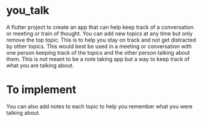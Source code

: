 # you_talk

A flutter project to create an app that can help keep track of a conversation or meeting or train of thought. You can add new topics at any time but only remove the top topic. This is to help you stay on track and not get distracted by other topics. This would best be used in a meeting or conversation with one person keeping track of the topics and the other person talking about them. This is not meant to be a note taking app but a way to keep track of what you are talking about.

# To implement
You can also add notes to each topic to help you remember what you were talking about.
